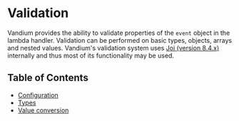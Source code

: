 # Validation

Vandium provides the ability to validate properties of the `event` object in the lambda handler.  Validation can be performed on basic types,
objects, arrays and nested values. Vandium's validation system uses [Joi (version 8.4.x)](https://github.com/hapijs/joi) internally and thus most of its functionality may be used.

## Table of Contents

- [Configuration](configuration.md)
- [Types](types)
- [Value conversion](value-conversion.md)
